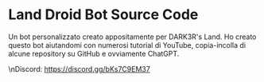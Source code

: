 # Land Droid Bot Source Code
Un bot personalizzato creato appositamente per DARK3R's Land. Ho creato questo bot aiutandomi con numerosi tutorial di YouTube, copia-incolla di alcune repository su GitHub e ovviamente ChatGPT.

\nDiscord: https://discord.gg/bKs7C9EM37
